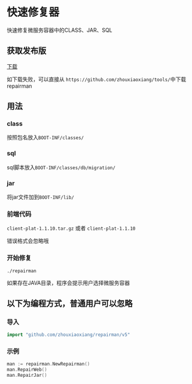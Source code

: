 # 快速修复器

  快速修复微服务容器中的CLASS、JAR、SQL
  
## 获取发布版

  [下载](https://media.githubusercontent.com/media/zhouxiaoxiang/tools/main/repairman)

  如下载失败，可以直接从 `https://github.com/zhouxiaoxiang/tools/`中下载repairman

## 用法

### class

  按照包名放入`BOOT-INF/classes/`

### sql

  sql脚本放入`BOOT-INF/classes/db/migration/`

### jar

  将jar文件加到`BOOT-INF/lib/`

### 前端代码

  `client-plat-1.1.10.tar.gz` 或者 `client-plat-1.1.10`
  
  错误格式会忽略哦

### 开始修复

  `./repairman`

  如果存在JAVA目录，程序会提示用户选择微服务容器

## 以下为编程方式，普通用户可以忽略

### 导入

```go
import "github.com/zhouxiaoxiang/repairman/v5"
```

### 示例

```go
man := repairman.NewRepairman()
man.RepairWeb()
man.RepairJar()
```
